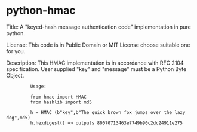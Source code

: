 # python-hmac

Title: A "keyed-hash message authentication code" implementation in pure python.

License: This code is in Public Domain or MIT License choose suitable one for you.

Description: This HMAC implementation is in accordance with RFC 2104 specification.
             User supplied "key" and "message" must be a Python Byte Object.

             Usage:
             
             from hmac import HMAC
             from hashlib import md5
             
             h = HMAC (b"key",b"The quick brown fox jumps over the lazy dog",md5)
             h.hexdigest() => outputs 80070713463e7749b90c2dc24911e275
